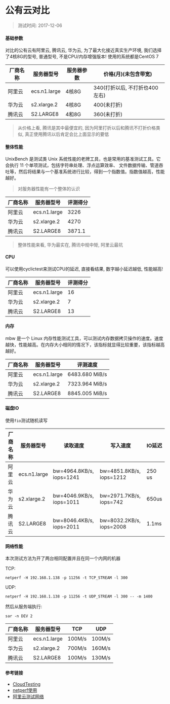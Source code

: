 # 公有云对比


> 测试时间: 2017-12-06

#### 基础参数

对比的公有云有阿里云, 腾讯云, 华为云, 为了最大化接近真实生产环境, 我们选择了4核8G的型号, 普通型号, 不是CPU/内存增强版本! 使用的系统都是CentOS 7 

| 厂商名称  | 服务器型号 | 服务器参数 | 价格(月)(未包含带宽) |
| -------- | -------- | --- | ---------- |
| 阿里云  | ecs.n1.large | 4核8G  | 340(打折以后, 不打折也400左右) |
| 华为云  | s2.xlarge.2 | 4核8G | 400(未打折) |
| 腾讯云  | S2.LARGE8 | 4和8G | 360(未打折) |

> 从价格上看, 腾讯是其中最便宜的, 因为阿里打折以后和腾讯不打折价格类似, 真正使用腾讯以后肯定会比上面显示的要低

#### 整体性能

UnixBench 是测试类 Unix 系统性能的老牌工具，也是常用的基准测试工具。它会执行 11 个单项测试，包括字符串处理、浮点运算效率、 文件数据传输、管道吞吐等，然后将结果与一个基准系统进行比较，得到一个指数值。指数值越高，性能越好。

> 对服务器性能有一个整体的认识

| 厂商名称  | 服务器型号 | 评测得分 | 
| -------- | -------- | --- |
| 阿里云  | ecs.n1.large | 3226 |
| 华为云  | s2.xlarge.2 | 4270 |
| 腾讯云 | S2.LARGE8 | 3871.1 |

> 整体性能来看, 华为最实在, 腾讯中规中矩, 阿里云最坑

#### CPU

可以使用cyclictest来测试CPU的延迟, 直接看结果, 数字越小延迟越低, 性能越高!

| 厂商名称  | 服务器型号 | 评测得分 | 
| -------- | -------- | --- |
| 阿里云  | ecs.n1.large | 16 |
| 华为云  | s2.xlarge.2 | 7 |
| 腾讯云 | S2.LARGE8 | 13 |

#### 内存

mbw 是一个 Linux 内存性能测试工具，可以测试内存数据拷贝操作的速度。速度越快，性能越高。在内存大小相同的情况下，该指标就显得比较重要，该指标越高越好。

| 厂商名称  | 服务器型号 | 评测速度 | 
| -------- | -------- | --- |
| 阿里云  | ecs.n1.large | 6483.680 MiB/s |
| 华为云  | s2.xlarge.2 | 7323.964 MiB/s |
| 腾讯云 | S2.LARGE8 | 8845.005 MiB/s |

#### 磁盘IO

使用`fio`测试随机读写


| 厂商名称  | 服务器型号 | 读取速度 | 写入速度 | IO延迟 |
| -------- | -------- | --- | --- | --- |
| 阿里云  | ecs.n1.large | bw=4964.8KB/s, iops=1241 | bw=4851.8KB/s, iops=1212 | 250 us|
| 华为云  | s2.xlarge.2 | bw=4046.9KB/s, iops=1011 | bw=2971.7KB/s, iops=742 | 650us |
| 腾讯云 | S2.LARGE8 | bw=8046.4KB/s, iops=2011 | bw=8032.2KB/s, iops=2008 | 1.1ms |


#### 网络性能

本次测试方法为开了两台相同配置并且在同一个内网的机器

TCP:

```
netperf -H 192.168.1.138 -p 11256 -t TCP_STREAM -l 300
```

UDP:

```
netperf -H 192.168.1.138 -p 11256 -t UDP_STREAM -l 300 -- -m 1400
```

然后从服务端执行:

```
sar -n DEV 2
```


| 厂商名称  | 服务器型号 | TCP | UDP |
| -------- | -------- | --- | --- |
| 阿里云  | ecs.n1.large | 100M/s | 100M/s |
| 华为云  | s2.xlarge.2 | 700M/s | 160M/s |
| 腾讯云 | S2.LARGE8 | 100M/s | 130M/s |

#### 参考链接

* [CloudTesting](https://github.com/bingjin/CloudTesting/tree/master/test_vm)
* [netperf使用](http://blog.51cto.com/dingtongxue1990/1853714)
* [阿里云测试网络](https://www.alibabacloud.com/help/zh/faq-detail/55757.htm)
